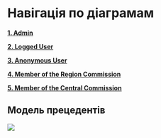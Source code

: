 # Навігація по діаграмам

**[1. Admin](https://github.com/Scopics/Voting-system/tree/master/documentation/UMLDiagrams/scenarios/Admin)**

**[2. Logged User](https://github.com/Scopics/Voting-system/tree/master/documentation/UMLDiagrams/scenarios/LoggedUser)**

**[3. Anonymous User](https://github.com/Scopics/Voting-system/tree/master/documentation/UMLDiagrams/scenarios/AnonymousUser/)**

**[4. Member of the Region Commission](https://github.com/Scopics/Voting-system/tree/master/documentation/UMLDiagrams/scenarios/MemberRC/)**

**[5. Member of the Central Commission](https://github.com/Scopics/Voting-system/tree/master/documentation/UMLDiagrams/scenarios/MemberCC)**

## Модель прецедентів

![](https://github.com/Scopics/Voting-system/blob/master/documentation/UMLDiagrams/src/VotingSystem_v2.svg)
